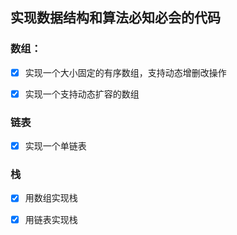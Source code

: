 ## 实现数据结构和算法必知必会的代码



### 数组：

- [x] 实现一个大小固定的有序数组，支持动态增删改操作

- [x] 实现一个支持动态扩容的数组

### 链表

- [x] 实现一个单链表

### 栈

- [x] 用数组实现栈

- [x] 用链表实现栈